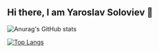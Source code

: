 ## Hi there, I am Yaroslav Soloviev 👋

![Anurag's GitHub stats](https://github-readme-stats.vercel.app/api?username=julospace&show_icons=true&theme=transparent)

[![Top Langs](https://github-readme-stats.vercel.app/api/top-langs/?username=julospace&layout=donut-vertical)](https://github.com/julospace/github-readme-stats)
